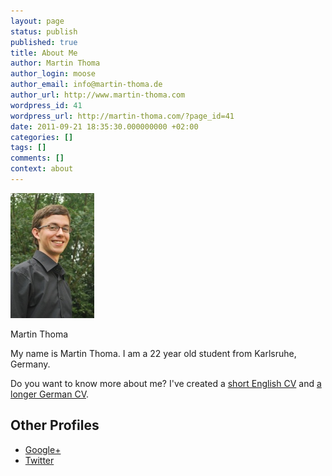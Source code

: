 ```yaml
---
layout: page
status: publish
published: true
title: About Me
author: Martin Thoma
author_login: moose
author_email: info@martin-thoma.de
author_url: http://www.martin-thoma.com
wordpress_id: 41
wordpress_url: http://martin-thoma.com/?page_id=41
date: 2011-09-21 18:35:30.000000000 +02:00
categories: []
tags: []
comments: []
context: about
---
```


<div style="width: 144px" class="wp-caption alignright"><a href="../images/2011/09/Martin_Thoma_web_thumb.jpg"><img class="size-full" title="Martin Thoma" src="../images/2011/09/Martin_Thoma_web_thumb.jpg" alt="Martin Thoma" width="134" height="200"></a><p class="wp-caption-text">Martin Thoma</p></div>

My name is Martin Thoma. I am a 22 year old student from Karlsruhe, Germany.

Do you want to know more about me? I've created a <a href='http://martin-thoma.com/wp-content/uploads/2013/07/cv-curriculum-vitae.pdf'>short English CV</a> and&nbsp;<a href="http://www.martin-thoma.de/about.htm" rel="me">a longer German CV</a>.

<h2>Other Profiles</h2>
<ul>
	<li><a href="https://plus.google.com/116515806655836046525/posts" rel="me">Google+</a></li>
	<li><a href="https://twitter.com/#!/themoosemind" rel="me">Twitter</a></li>
</ul>

